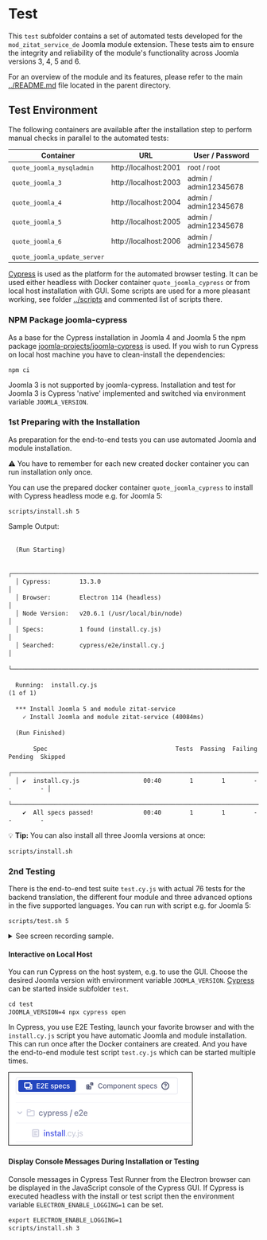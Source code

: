 # Test

This `test` subfolder contains a set of automated tests developed for the `mod_zitat_service_de` Joomla module extension. These tests aim to ensure the integrity and reliability of the module's functionality across Joomla versions 3, 4, 5 and 6. 

For an overview of the module and its features, please refer to the main [../README.md](../README.md) file located in the parent directory.

## Test Environment

The following containers are available after the installation step
to perform manual checks in parallel to the automated tests:

| Container                    | URL                   | User / Password       |
|------------------------------|-----------------------|-----------------------|
| `quote_joomla_mysqladmin`    | http://localhost:2001 | root / root           |
| `quote_joomla_3`             | http://localhost:2003 | admin / admin12345678 |
| `quote_joomla_4`             | http://localhost:2004 | admin / admin12345678 |
| `quote_joomla_5`             | http://localhost:2005 | admin / admin12345678 |
| `quote_joomla_6`             | http://localhost:2006 | admin / admin12345678 |
| `quote_joomla_update_server` |                       |                       |

[Cypress](https://www.cypress.io/) is used as the platform for the automated browser testing. It can be used either headless with Docker container `quote_joomla_cypress` or from local host installation with GUI. Some scripts are used for a more pleasant working, see folder [../scripts](../scripts/) and commented list of scripts there.

### NPM Package joomla-cypress

As a base for the Cypress installation in Joomla 4 and Joomla 5 the npm package [joomla-projects/joomla-cypress](https://github.com/joomla-projects/joomla-cypress) is used. If you wish to run Cypress on local host machine you have to clean-install the dependencies:
```
npm ci
```

Joomla 3 is not supported by joomla-cypress. Installation and test for Joomla 3 is Cypress 'native' implemented and switched via environment variable `JOOMLA_VERSION`.

### 1st Preparing with the Installation

As preparation for the end-to-end tests you can use automated Joomla and module installation.

:warning: You have to remember for each new created docker container you can run installation only once.

You can use the prepared docker container `quote_joomla_cypress` to install with Cypress headless mode e.g. for Joomla 5:
```
scripts/install.sh 5
```
Sample Output:
```

  (Run Starting)

  ┌──────────────────────────────────────────────────────────────────────────────────────┐
  │ Cypress:        13.3.0                                                               │
  │ Browser:        Electron 114 (headless)                                              │
  │ Node Version:   v20.6.1 (/usr/local/bin/node)                                        │
  │ Specs:          1 found (install.cy.js)                                              │
  │ Searched:       cypress/e2e/install.cy.j                                             │
  └──────────────────────────────────────────────────────────────────────────────────────┘
                                                                                                    
  Running:  install.cy.js                                                         (1 of 1)

  *** Install Joomla 5 and module zitat-service
    ✓ Install Joomla and module zitat-service (40084ms)

  (Run Finished)

       Spec                                    Tests  Passing  Failing  Pending  Skipped  
  ┌──────────────────────────────────────────────────────────────────────────────────────┐
  │ ✔  install.cy.js                  00:40        1        1        -        -        - │
  └──────────────────────────────────────────────────────────────────────────────────────┘
    ✔  All specs passed!              00:40        1        1        -        -        -  
```

:bulb: **Tip:** You can also install all three Joomla versions at once:
```
scripts/install.sh
```

### 2nd Testing

There is the end-to-end test suite `test.cy.js` with actual 76 tests for the backend translation, the different four module and three advanced options in the five supported languages. You can run with script e.g. for Joomla 5:
```
scripts/test.sh 5
```
<details>
  <summary>See screen recording sample.</summary>

  ![Cypress headless test run](../images/test_run.gif)
</details>

#### Interactive on Local Host

You can run Cypress on the host system, e.g. to use the GUI. Choose the desired Joomla version with environment variable `JOOMLA_VERSION`. [Cypress](https://www.cypress.io/) can be started inside subfolder `test`.
```
cd test
JOOMLA_VERSION=4 npx cypress open
```

In Cypress, you use E2E Testing, launch your favorite browser and with the `install.cy.js` script you have automatic Joomla and module installation. This can run once after the Docker containers are created. And you have the end-to-end module test script `test.cy.js` which can be started multiple times.

![Cypress install screen shoot](../images/install_screen.png)

#### Display Console Messages During Installation or Testing

Console messages in Cypress Test Runner from the Electron browser can be displayed in the JavaScript console
of the Cypress GUI.
If Cypress is executed headless with the install or test script then the environment variable
`ELECTRON_ENABLE_LOGGING=1` can be set.
```
export ELECTRON_ENABLE_LOGGING=1
scripts/install.sh 3
```
